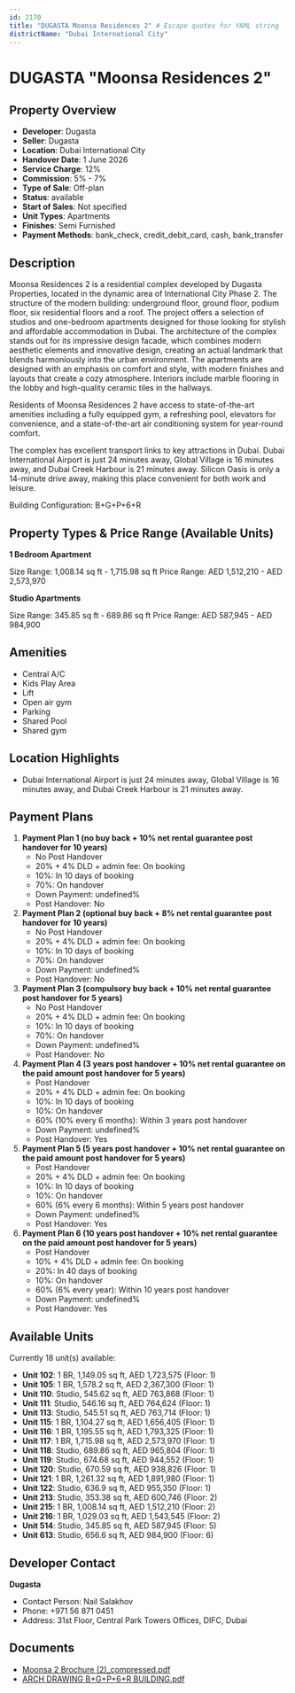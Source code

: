 ```yaml
---
id: 2170
title: "DUGASTA Moonsa Residences 2" # Escape quotes for YAML string
districtName: "Dubai International City"
---
```


# DUGASTA "Moonsa Residences 2"

## Property Overview
- **Developer**: Dugasta
- **Seller**: Dugasta
- **Location**: Dubai International City
- **Handover Date**: 1 June 2026
- **Service Charge**: 12%
- **Commission**: 5% - 7%
- **Type of Sale**: Off-plan
- **Status**: available
- **Start of Sales**: Not specified
- **Unit Types**: Apartments
- **Finishes**: Semi Furnished
- **Payment Methods**: bank_check, credit_debit_card, cash, bank_transfer

## Description
Moonsa Residences 2 is a residential complex developed by Dugasta Properties, located in the dynamic area of International City Phase 2. The structure of the modern building: underground floor, ground floor, podium floor, six residential floors and a roof. The project offers a selection of studios and one-bedroom apartments designed for those looking for stylish and affordable accommodation in Dubai. The architecture of the complex stands out for its impressive design facade, which combines modern aesthetic elements and innovative design, creating an actual landmark that blends harmoniously into the urban environment. The apartments are designed with an emphasis on comfort and style, with modern finishes and layouts that create a cozy atmosphere. Interiors include marble flooring in the lobby and high-quality ceramic tiles in the hallways.

Residents of Moonsa Residences 2 have access to state-of-the-art amenities including a fully equipped gym, a refreshing pool, elevators for convenience, and a state-of-the-art air conditioning system for year-round comfort.

The complex has excellent transport links to key attractions in Dubai. Dubai International Airport is just 24 minutes away, Global Village is 16 minutes away, and Dubai Creek Harbour is 21 minutes away. Silicon Oasis is only a 14-minute drive away, making this place convenient for both work and leisure.

Building Configuration: B+G+P+6+R

## Property Types & Price Range (Available Units)
**1 Bedroom Apartment**

Size Range: 1,008.14 sq ft - 1,715.98 sq ft
Price Range: AED 1,512,210 - AED 2,573,970

**Studio Apartments**

Size Range: 345.85 sq ft - 689.86 sq ft
Price Range: AED 587,945 - AED 984,900

## Amenities
- Central A/C
- Kids Play Area
- Lift
- Open air gym
- Parking
- Shared Pool
- Shared gym

## Location Highlights
- Dubai International Airport is just 24 minutes away, Global Village is 16 minutes away, and Dubai Creek Harbour is 21 minutes away.

## Payment Plans
1. **Payment Plan 1 (no buy back + 10% net rental guarantee post handover for 10 years)**
   - No Post Handover
   - 20% + 4% DLD + admin fee: On booking
   - 10%: In 10 days of booking
   - 70%: On handover
   - Down Payment: undefined%
   - Post Handover: No
2. **Payment Plan 2 (optional buy back + 8% net rental guarantee post handover for 10 years)**
   - No Post Handover
   - 20% + 4% DLD + admin fee: On booking
   - 10%: In 10 days of booking
   - 70%: On handover
   - Down Payment: undefined%
   - Post Handover: No
3. **Payment Plan 3 (compulsory buy back + 10% net rental guarantee post handover for 5 years)**
   - No Post Handover
   - 20% + 4% DLD + admin fee: On booking
   - 10%: In 10 days of booking
   - 70%: On handover
   - Down Payment: undefined%
   - Post Handover: No
4. **Payment Plan 4 (3 years post handover + 10% net rental guarantee on the paid amount post handover for 5 years)**
   - Post Handover
   - 20% + 4% DLD + admin fee: On booking
   - 10%: In 10 days of booking
   - 10%: On handover
   - 60% (10% every 6 months): Within 3 years post handover
   - Down Payment: undefined%
   - Post Handover: Yes
5. **Payment Plan 5 (5 years post handover + 10% net rental guarantee on the paid amount post handover for 5 years)**
   - Post Handover
   - 20% + 4% DLD + admin fee: On booking
   - 10%: In 10 days of booking
   - 10%: On handover
   - 60% (6% every 6 months): Within 5 years post handover
   - Down Payment: undefined%
   - Post Handover: Yes
6. **Payment Plan 6 (10 years post handover + 10% net rental guarantee on the paid amount post handover for 5 years)**
   - Post Handover
   - 10% + 4% DLD + admin fee: On booking
   - 20%: In 40 days of booking
   - 10%: On handover
   - 60% (6% every year): Within 10 years post handover
   - Down Payment: undefined%
   - Post Handover: Yes

## Available Units
Currently 18 unit(s) available:
- **Unit 102**: 1 BR, 1,149.05 sq ft, AED 1,723,575 (Floor: 1)
- **Unit 105**: 1 BR, 1,578.2 sq ft, AED 2,367,300 (Floor: 1)
- **Unit 110**: Studio, 545.62 sq ft, AED 763,868 (Floor: 1)
- **Unit 111**: Studio, 546.16 sq ft, AED 764,624 (Floor: 1)
- **Unit 113**: Studio, 545.51 sq ft, AED 763,714 (Floor: 1)
- **Unit 115**: 1 BR, 1,104.27 sq ft, AED 1,656,405 (Floor: 1)
- **Unit 116**: 1 BR, 1,195.55 sq ft, AED 1,793,325 (Floor: 1)
- **Unit 117**: 1 BR, 1,715.98 sq ft, AED 2,573,970 (Floor: 1)
- **Unit 118**: Studio, 689.86 sq ft, AED 965,804 (Floor: 1)
- **Unit 119**: Studio, 674.68 sq ft, AED 944,552 (Floor: 1)
- **Unit 120**: Studio, 670.59 sq ft, AED 938,826 (Floor: 1)
- **Unit 121**: 1 BR, 1,261.32 sq ft, AED 1,891,980 (Floor: 1)
- **Unit 122**: Studio, 636.9 sq ft, AED 955,350 (Floor: 1)
- **Unit 213**: Studio, 353.38 sq ft, AED 600,746 (Floor: 2)
- **Unit 215**: 1 BR, 1,008.14 sq ft, AED 1,512,210 (Floor: 2)
- **Unit 216**: 1 BR, 1,029.03 sq ft, AED 1,543,545 (Floor: 2)
- **Unit 514**: Studio, 345.85 sq ft, AED 587,945 (Floor: 5)
- **Unit 613**: Studio, 656.6 sq ft, AED 984,900 (Floor: 6)

## Developer Contact
**Dugasta**
- Contact Person: Nail Salakhov
- Phone: +971 56 871 0451
- Address: 31st Floor, Central Park Towers Offices, DIFC, Dubai

## Documents
- [Moonsa 2 Brochure (2)_compressed.pdf](https://cdn.geniemap.net/2024/09/27/ecCrmZrmVSpl27Pb8ZzP4sPJ5HKKHbdRUOqdfJEF.pdf)
- [ARCH DRAWING B+G+P+6+R BUILDING.pdf](https://cdn.geniemap.net/2025/02/10/rbeLD2na6NT8enAJqrATmq0HoVRwuNrDBKKMS6j5.pdf)
